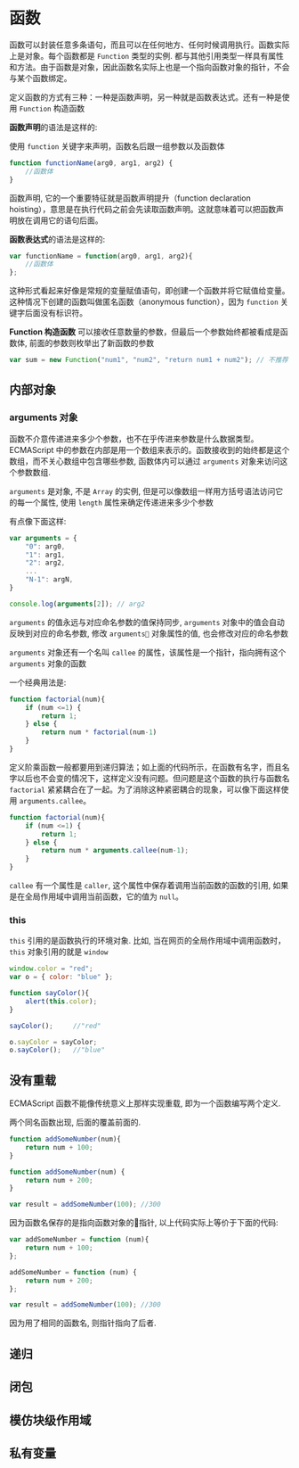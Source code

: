 # 函数

函数可以封装任意多条语句，而且可以在任何地方、任何时候调用执行。函数实际上是对象。每个函数都是 `Function` 类型的实例. 都与其他引用类型一样具有属性和方法。由于函数是对象，因此函数名实际上也是一个指向函数对象的指针，不会与某个函数绑定。

定义函数的方式有三种：一种是函数声明，另一种就是函数表达式。还有一种是使用 `Function` 构造函数

**函数声明**的语法是这样的:

使用 `function` 关键字来声明，函数名后跟一组参数以及函数体

``` js
function functionName(arg0, arg1, arg2) {
    //函数体
}
```

函数声明, 它的一个重要特征就是函数声明提升（function declaration hoisting），意思是在执行代码之前会先读取函数声明。这就意味着可以把函数声明放在调用它的语句后面。

**函数表达式**的语法是这样的:

``` js
var functionName = function(arg0, arg1, arg2){
    //函数体 
};
```

这种形式看起来好像是常规的变量赋值语句，即创建一个函数并将它赋值给变量。这种情况下创建的函数叫做匿名函数（anonymous function），因为 `function` 关键字后面没有标识符。

**Function 构造函数** 可以接收任意数量的参数，但最后一个参数始终都被看成是函数体, 前面的参数则枚举出了新函数的参数

``` js
var sum = new Function("num1", "num2", "return num1 + num2"); // 不推荐
```

## 内部对象

### arguments 对象

函数不介意传递进来多少个参数，也不在乎传进来参数是什么数据类型。ECMAScript 中的参数在内部是用一个数组来表示的。函数接收到的始终都是这个数组，而不关心数组中包含哪些参数, 函数体内可以通过 `arguments` 对象来访问这个参数数组.

`arguments` 是对象, 不是 `Array` 的实例, 但是可以像数组一样用方括号语法访问它的每一个属性, 使用 `length` 属性来确定传递进来多少个参数

有点像下面这样:

``` js
var arguments = {
    "0": arg0,
    "1": arg1,
    "2": arg2,
    ...
    "N-1": argN,
}

console.log(arguments[2]); // arg2
```

`arguments` 的值永远与对应命名参数的值保持同步, `arguments` 对象中的值会自动反映到对应的命名参数, 修改 `arguments` 对象属性的值, 也会修改对应的命名参数

`arguments` 对象还有一个名叫 `callee` 的属性，该属性是一个指针，指向拥有这个 `arguments` 对象的函数

一个经典用法是:

``` js
function factorial(num){
    if (num <=1) {
        return 1;
    } else {
        return num * factorial(num-1)
    }
}
```

定义阶乘函数一般都要用到递归算法；如上面的代码所示，在函数有名字，而且名字以后也不会变的情况下，这样定义没有问题。但问题是这个函数的执行与函数名 `factorial` 紧紧耦合在了一起。为了消除这种紧密耦合的现象，可以像下面这样使用 `arguments.callee`。

``` js
function factorial(num){
    if (num <=1) {
        return 1;
    } else {
        return num * arguments.callee(num-1);
    }
}
```

`callee` 有一个属性是 `caller`, 这个属性中保存着调用当前函数的函数的引用, 如果是在全局作用域中调用当前函数，它的值为 `null`。

### this

`this` 引用的是函数执行的环境对象. 比如, 当在网页的全局作用域中调用函数时，`this` 对象引用的就是 `window`

``` js
window.color = "red";
var o = { color: "blue" };

function sayColor(){
    alert(this.color);
}

sayColor();     //"red"

o.sayColor = sayColor;
o.sayColor();   //"blue"
```

## 没有重载

ECMAScript 函数不能像传统意义上那样实现重载, 即为一个函数编写两个定义.

两个同名函数出现, 后面的覆盖前面的.

``` js
function addSomeNumber(num){
    return num + 100;
}

function addSomeNumber(num) {
    return num + 200;
}

var result = addSomeNumber(100); //300
```

因为函数名保存的是指向函数对象的指针, 以上代码实际上等价于下面的代码:

``` js
var addSomeNumber = function (num){
    return num + 100;
};

addSomeNumber = function (num) {
    return num + 200;
};

var result = addSomeNumber(100); //300
```

因为用了相同的函数名, 则指针指向了后者.

## 递归

## 闭包

## 模仿块级作用域

## 私有变量


